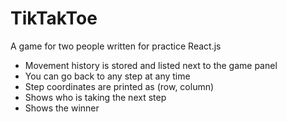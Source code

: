 # TikTakToe
 A game for two people written for practice React.js
 
 - Movement history is stored and listed next to the game panel
 - You can go back to any step at any time
 - Step coordinates are printed as (row, column)
 - Shows who is taking the next step
 - Shows the winner
